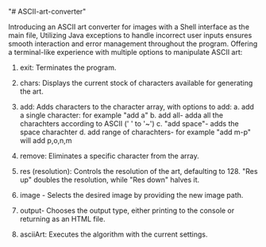 "# ASCII-art-converter" 

Introducing an ASCII art converter for images with a Shell interface as the main file,
Utilizing Java exceptions to handle incorrect user inputs ensures smooth interaction and error management throughout the program.
Offering a terminal-like experience with multiple options to manipulate ASCII art:

1. exit: Terminates the program.
2. chars: Displays the current stock of characters available for generating the art.
3. add: Adds characters to the character array, with options to add:
	a. add a single character: for example "add a"
	b. add all- adda all the charachters according to ASCII (' ' to '~')
	c. "add space"- adds the space charachter
	d. add range of charachters- for example "add m-p" will add p,o,n,m

4. remove: Eliminates a specific character from the array.
5. res (resolution): Controls the resolution of the art, defaulting to 128. "Res up" doubles the resolution, while "Res down" halves it.
6. image - Selects the desired image by providing the new image path.
7. output- Chooses the output type, either printing to the console or returning as an HTML file.
8. asciiArt: Executes the algorithm with the current settings.



